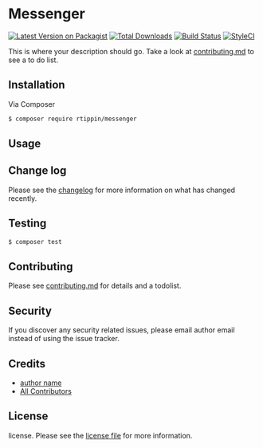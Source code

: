 # Messenger

[![Latest Version on Packagist][ico-version]][link-packagist]
[![Total Downloads][ico-downloads]][link-downloads]
[![Build Status][ico-travis]][link-travis]
[![StyleCI][ico-styleci]][link-styleci]

This is where your description should go. Take a look at [contributing.md](contributing.md) to see a to do list.

## Installation

Via Composer

``` bash
$ composer require rtippin/messenger
```

## Usage

## Change log

Please see the [changelog](changelog.md) for more information on what has changed recently.

## Testing

``` bash
$ composer test
```

## Contributing

Please see [contributing.md](contributing.md) for details and a todolist.

## Security

If you discover any security related issues, please email author email instead of using the issue tracker.

## Credits

- [author name][link-author]
- [All Contributors][link-contributors]

## License

license. Please see the [license file](license.md) for more information.

[ico-version]: https://img.shields.io/packagist/v/rtippin/messenger.svg?style=flat-square
[ico-downloads]: https://img.shields.io/packagist/dt/rtippin/messenger.svg?style=flat-square
[ico-travis]: https://img.shields.io/travis/rtippin/messenger/master.svg?style=flat-square
[ico-styleci]: https://styleci.io/repos/12345678/shield

[link-packagist]: https://packagist.org/packages/rtippin/messenger
[link-downloads]: https://packagist.org/packages/rtippin/messenger
[link-travis]: https://travis-ci.org/rtippin/messenger
[link-styleci]: https://styleci.io/repos/12345678
[link-author]: https://github.com/rtippin
[link-contributors]: ../../contributors
